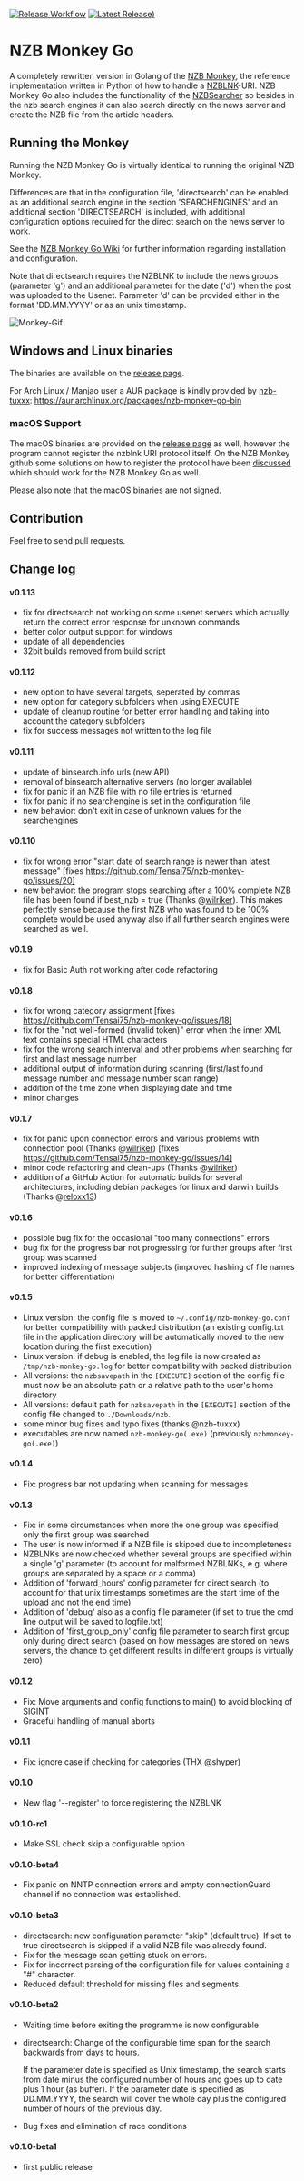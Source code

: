 [![Release Workflow](https://github.com/Tensai75/nzb-monkey-go/actions/workflows/build_and_publish.yml/badge.svg?event=release)](https://github.com/Tensai75/nzb-monkey-go/actions/workflows/build_and_publish.yml)
[![Latest Release)](https://img.shields.io/github/v/release/Tensai75/nzb-monkey-go?logo=github)](https://github.com/Tensai75/nzb-monkey-go/releases/latest)

# NZB Monkey Go

A completely rewritten version in Golang of the [NZB Monkey](https://github.com/nzblnk/nzb-monkey), the reference implementation written in Python of how to handle a [NZBLNK](https://nzblnk.github.io/)-URI.
NZB Monkey Go also includes the functionality of the [NZBSearcher](https://github.com/Tensai75/nzbsearcher) so besides in the nzb search engines it can also search directly on the news server and create the NZB file from the article headers.

## Running the Monkey

Running the NZB Monkey Go is virtually identical to running the original NZB Monkey.

Differences are that in the configuration file, 'directsearch' can be enabled as an additional search engine in the section 'SEARCHENGINES' and an additional section 'DIRECTSEARCH' is included, with additional configuration options required for the direct search on the news server to work.

See the [NZB Monkey Go Wiki](https://github.com/Tensai75/nzb-monkey-go/wiki) for further information regarding installation and configuration.

Note that directsearch requires the NZBLNK to include the news groups (parameter 'g') and an additional parameter for the date ('d') when the post was uploaded to the Usenet.
Parameter 'd' can be provided either in the format 'DD.MM.YYYY' or as an unix timestamp.

![Monkey-Gif](https://github.com/Tensai75/nzb-monkey-go/raw/main/resources/nzbmonkey-go.gif)

## Windows and Linux binaries

The binaries are available on the [release page](https://github.com/Tensai75/nzb-monkey-go/releases).

For Arch Linux / Manjao user a AUR package is kindly provided by [nzb-tuxxx](https://github.com/nzb-tuxxx): https://aur.archlinux.org/packages/nzb-monkey-go-bin

### macOS Support

The macOS binaries are provided on the [release page](https://github.com/Tensai75/nzb-monkey-go/releases) as well, however the program cannot register the nzblnk URI protocol itself.
On the NZB Monkey github some solutions on how to register the protocol have been [discussed](https://github.com/nzblnk/nzb-monkey/issues/20) which should work for the NZB Monkey Go as well.

Please also note that the macOS binaries are not signed.

## Contribution

Feel free to send pull requests.

## Change log
#### v0.1.13
- fix for directsearch not working on some usenet servers which actually return the correct error response for unknown commands
- better color output support for windows
- update of all dependencies
- 32bit builds removed from build script

#### v0.1.12
- new option to have several targets, seperated by commas
- new option for category subfolders when using EXECUTE
- update of cleanup routine for better error handling and taking into account the category subfolders
- fix for success messages not written to the log file

#### v0.1.11
- update of binsearch.info urls (new API)
- removal of binsearch alternative servers (no longer available)
- fix for panic if an NZB file with no file entries is returned
- fix for panic if no searchengine is set in the configuration file
- new behavior: don't exit in case of unknown values for the searchengines

#### v0.1.10
- fix for wrong error "start date of search range is newer than latest message" [fixes https://github.com/Tensai75/nzb-monkey-go/issues/20]
- new behavior: the program stops searching after a 100% complete NZB file has been found if best_nzb = true (Thanks @[wilriker](https://github.com/wilriker)). This makes perfectly sense because the first NZB who was found to be 100% complete would be used anyway also if all further search engines were searched as well.

#### v0.1.9
- fix for Basic Auth not working after code refactoring

#### v0.1.8
- fix for wrong category assignment [fixes https://github.com/Tensai75/nzb-monkey-go/issues/18]
- fix for the "not well-formed (invalid token)" error when the inner XML text contains special HTML characters
- fix for the wrong search interval and other problems when searching for first and last message number
- additional output of information during scanning (first/last found message number and message number scan range)
- addition of the time zone when displaying date and time
- minor changes

#### v0.1.7
- fix for panic upon connection errors and various problems with connection pool (Thanks @[wilriker](https://github.com/wilriker)) [fixes https://github.com/Tensai75/nzb-monkey-go/issues/14]
- minor code refactoring and clean-ups (Thanks @[wilriker](https://github.com/wilriker))
- addition of a GitHub Action for automatic builds for several architectures, including debian packages for linux and darwin builds (Thanks @[reloxx13](https://github.com/reloxx13))

#### v0.1.6
- possible bug fix for the occasional "too many connections" errors
- bug fix for the progress bar not progressing for further groups after first group was scanned
- improved indexing of message subjects (improved hashing of file names for better differentiation)

#### v0.1.5
- Linux version: the config file is moved to `~/.config/nzb-monkey-go.conf` for better compatibility with packed distribution (an existing config.txt file in the application directory will be automatically moved to the new location during the first execution)
- Linux version: if debug is enabled, the log file is now created as `/tmp/nzb-monkey-go.log` for better compatibility with packed distribution
- All versions: the `nzbsavepath` in the `[EXECUTE]` section of the config file must now be an absolute path or a relative path to the user's home directory
- All versions: default path for `nzbsavepath` in the `[EXECUTE]` section of the config file changed to `./Downloads/nzb`.
- some minor bug fixes and typo fixes (thanks @nzb-tuxxx)
- executables are now named `nzb-monkey-go(.exe)` (previously `nzbmonkey-go(.exe)`)

#### v0.1.4
- Fix: progress bar not updating when scanning for messages

#### v0.1.3
- Fix: in some circumstances when more the one group was specified, only the first group was searched
- The user is now informed if a NZB file is skipped due to incompleteness
- NZBLNKs are now checked whether several groups are specified within a single 'g' parameter (to account for malformed NZBLNKs, e.g. where groups are separated by a space or a comma)
- Addition of 'forward_hours' config parameter for direct search (to account for that unix timestamps sometimes are the start time of the upload and not the end time)
- Addition of 'debug' also as a config file parameter (if set to true the cmd line output will be saved to logfile.txt)
- Addition of 'first_group_only' config file parameter to search first group only during direct search (based on how messages are stored on news servers, the chance to get different results in different groups is virtually zero)

#### v0.1.2
- Fix: Move arguments and config functions to main() to avoid blocking of SIGINT
- Graceful handling of manual aborts

#### v0.1.1
- Fix: ignore case if checking for categories (THX @shyper)

#### v0.1.0
- New flag '--register' to force registering the NZBLNK

#### v0.1.0-rc1
- Make SSL check skip a configurable option

#### v0.1.0-beta4
- Fix panic on NNTP connection errors and empty connectionGuard channel if no connection was established.

#### v0.1.0-beta3
- directsearch: new configuration parameter "skip" (default true). If set to true directsearch is skipped if a valid NZB file was already found.
- Fix for the message scan getting stuck on errors.
- Fix for incorrect parsing of the configuration file for values containing a "#" character.
- Reduced default threshold for missing files and segments.

#### v0.1.0-beta2
- Waiting time before exiting the programme is now configurable
- directsearch: Change of the configurable time span for the search backwards from days to hours.

  If the parameter date is specified as Unix timestamp, the search starts from date minus the configured number of hours and goes up to date plus 1 hour (as buffer).
  If the parameter date is specified as DD.MM.YYYY, the search will cover the whole day plus the configured number of hours of the previous day.

- Bug fixes and elimination of race conditions

#### v0.1.0-beta1
- first public release
